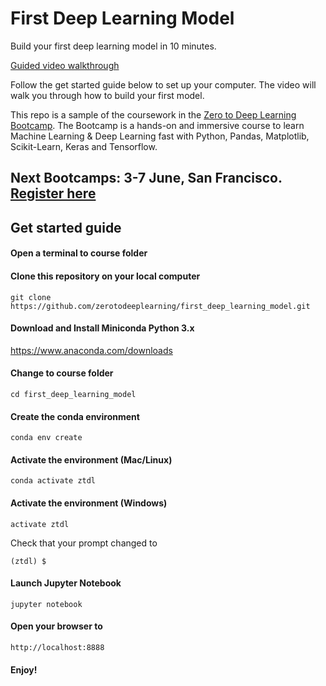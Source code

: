 # First Deep Learning Model


Build your first deep learning model in 10 minutes.

[Guided video walkthrough](https://www.youtube.com/watch?v=h9ZJ1ArNG3s)

Follow the get started guide below to set up your computer. The video will walk you through how to build your first model.

This repo is a sample of the coursework in the [Zero to Deep Learning Bootcamp](https://bootcamp.zerotodeeplearning.com). The Bootcamp is a hands-on and immersive course to learn Machine Learning & Deep Learning fast with Python, Pandas, Matplotlib, Scikit-Learn, Keras and Tensorflow.

## Next Bootcamps: 3-7 June, San Francisco. [Register here](https://bootcamp.zerotodeeplearning.com)


## Get started guide

#### Open a terminal to course folder

#### Clone this repository on your local computer
```
git clone https://github.com/zerotodeeplearning/first_deep_learning_model.git
```

#### Download and Install Miniconda Python 3.x

https://www.anaconda.com/downloads

#### Change to course folder
```
cd first_deep_learning_model
```

#### Create the conda environment
```
conda env create
```


#### Activate the environment (Mac/Linux)
```
conda activate ztdl
```

#### Activate the environment (Windows)
```
activate ztdl
```

Check that your prompt changed to

```
(ztdl) $
```

#### Launch Jupyter Notebook

```
jupyter notebook
```

#### Open your browser to

```
http://localhost:8888
```

#### Enjoy!
